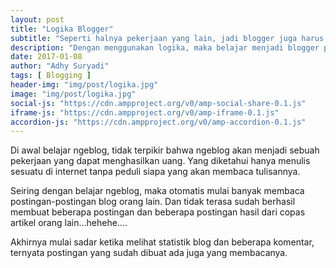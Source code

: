 ```yaml
---
layout: post
title: "Logika Blogger"
subtitle: "Seperti halnya pekerjaan yang lain, jadi blogger juga harus menggunakan logika."
description: "Dengan menggunakan logika, maka belajar menjadi blogger pun menjadi lebih mudah tanpa selalu berkeluh kesah."
date: 2017-01-08
author: "Adhy Suryadi"
tags: [ Blogging ]
header-img: "img/post/logika.jpg"
image: "img/post/logika.jpg"
social-js: "https://cdn.ampproject.org/v0/amp-social-share-0.1.js"
iframe-js: "https://cdn.ampproject.org/v0/amp-iframe-0.1.js"
accordion-js: "https://cdn.ampproject.org/v0/amp-accordion-0.1.js"
---
```


Di awal belajar ngeblog, tidak terpikir bahwa ngeblog akan menjadi sebuah pekerjaan yang dapat menghasilkan uang. Yang diketahui hanya menulis sesuatu di internet tanpa peduli siapa yang akan membaca tulisannya.

Seiring dengan belajar ngeblog, maka otomatis mulai banyak membaca postingan-postingan blog orang lain. Dan tidak terasa sudah berhasil membuat beberapa postingan dan beberapa postingan hasil dari copas artikel orang lain...hehehe....

Akhirnya mulai sadar ketika melihat statistik blog dan beberapa komentar, ternyata postingan yang sudah dibuat ada juga yang membacanya. 
